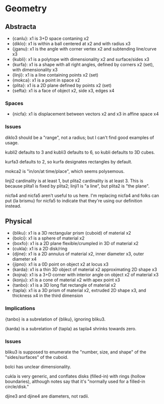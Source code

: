 # Geometry

## Abstracta

* {canlu}: x1 is 3+D space contaning x2
* {diklo}: x1 is within a ball centered at x2 and with radius x3
* {jganu}: x1 is the angle with corner vertex x2 and subtending line/curve x3
* {kubli}: x1 is a polytope with dimensionality x2 and surface/sides x3
* {kurfa}: x1 is a shape with all right angles, defined by corners x2 (set),
  with dimensionality x3
* {linji}: x1 is a line containing points x2 (set)
* {mokca}: x1 is a point in space x2
* {plita}: x1 is a 2D plane defined by points x2 (set)
* {sefta}: x1 is a face of object x2, side x3, edges x4

### Spaces

* {nicfa}: x1 is displacement between vectors x2 and x3 in affine space x4

### Issues

diklo3 should be a "range", not a radius; but I can't find good examples of
usage.

kubli2 defaults to 3 and kubli3 defaults to 6, so kubli defaults to 3D cubes.

kurfa3 defaults to 2, so kurfa designates rectangles by default.

mokca2 is "in/on/at time/place", which seems polysemous.

linji2 cardinality is at least 1, but plita2 cardinality is at least 3. This
is because plita1 is fixed by plita2; linji1 is "a line", but plita2 is "the
plane".

nicfa4 and nicfa5 aren't useful to us here. I'm replacing nicfa4 and folks can
put {la brismu} for nicfa5 to indicate that they're using our definition
instead.

## Physical

* {bliku}: x1 is a 3D rectangular prism (cuboid) of material x2
* {bolci}: x1 is a sphere of material x2
* {boxfo}: x1 is a 2D plane flexible/crumpled in 3D of material x2
* {cukla}: x1 is a 2D disk/ring
* {djine}: x1 is a 2D annulus of material x2, inner diameter x3, outer
  diameter x4
* {jipno}: x1 is a 0D point on object x2 at locus x3
* {karda}: x1 is a thin 3D object of material x2 approximating 2D shape x3
* {kojna}: x1 is a 3+D corner with interior angle on object x2 of material x3
* {konju}: x1 is a cone of material x2 with apex point x3
* {tanbo}: x1 is a 3D long flat rectangle of material x2
* {tapla}: x1 is a 3D prism of material x2, extruded 2D shape x3, and
  thickness x4 in the third dimension

### Implications

{tanbo} is a subrelation of {bliku}, ignoring bliku3.

{karda} is a subrelation of {tapla} as tapla4 shrinks towards zero.

### Issues

bliku3 is supposed to enumerate the "number, size, and shape" of the
"sides/surfaces" of the cuboid.

bolci has unclear dimensionality.

cukla is very generic, and conflates disks (filled-in) with rings
(hollow boundaries), although notes say that it's "normally used for a
filled-in circle/disk."

djine3 and djine4 are diameters, not radii.
